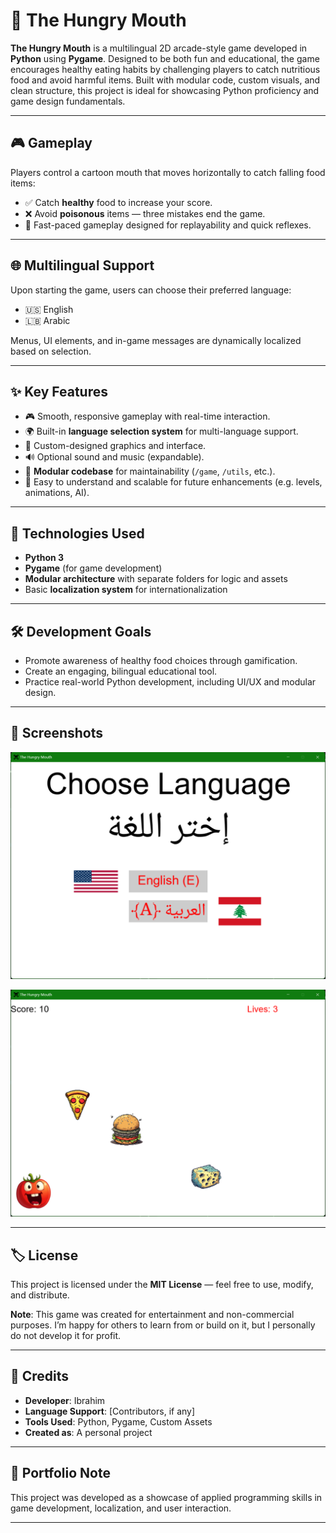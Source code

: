 # 🦷 The Hungry Mouth

**The Hungry Mouth** is a multilingual 2D arcade-style game developed in **Python** using **Pygame**. Designed to be both fun and educational, the game encourages healthy eating habits by challenging players to catch nutritious food and avoid harmful items. Built with modular code, custom visuals, and clean structure, this project is ideal for showcasing Python proficiency and game design fundamentals.

---

## 🎮 Gameplay

Players control a cartoon mouth that moves horizontally to catch falling food items:

- ✅ Catch **healthy** food to increase your score.
- ❌ Avoid **poisonous** items — three mistakes end the game.
- 🔁 Fast-paced gameplay designed for replayability and quick reflexes.

---

## 🌐 Multilingual Support

Upon starting the game, users can choose their preferred language:

- 🇺🇸 English  
- 🇱🇧 Arabic  

Menus, UI elements, and in-game messages are dynamically localized based on selection.

---

## ✨ Key Features

- 🎮 Smooth, responsive gameplay with real-time interaction.
- 🌍 Built-in **language selection system** for multi-language support.
- 🎨 Custom-designed graphics and interface.
- 🔊 Optional sound and music (expandable).
- 🧩 **Modular codebase** for maintainability (`/game`, `/utils`, etc.).
- 🧠 Easy to understand and scalable for future enhancements (e.g. levels, animations, AI).

---

## 🧪 Technologies Used

- **Python 3**
- **Pygame** (for game development)
- **Modular architecture** with separate folders for logic and assets
- Basic **localization system** for internationalization

---

## 🛠️ Development Goals

- Promote awareness of healthy food choices through gamification.
- Create an engaging, bilingual educational tool.
- Practice real-world Python development, including UI/UX and modular design.

---

## 📸 Screenshots

![Starting Screen](python_9vElKXpAEE.png)

![In-game UI](python_EN6BQZuKfc.png)

---

## 🏷️ License

This project is licensed under the **MIT License** — feel free to use, modify, and distribute.

**Note**: This game was created for entertainment and non-commercial purposes. I’m happy for others to learn from or build on it, but I personally do not develop it for profit.

---

## 🙌 Credits

- **Developer**: Ibrahim 
- **Language Support**: [Contributors, if any]  
- **Tools Used**: Python, Pygame, Custom Assets  
- **Created as**: A personal project

---

## 💼 Portfolio Note

This project was developed as a showcase of applied programming skills in game development, localization, and user interaction.

---

